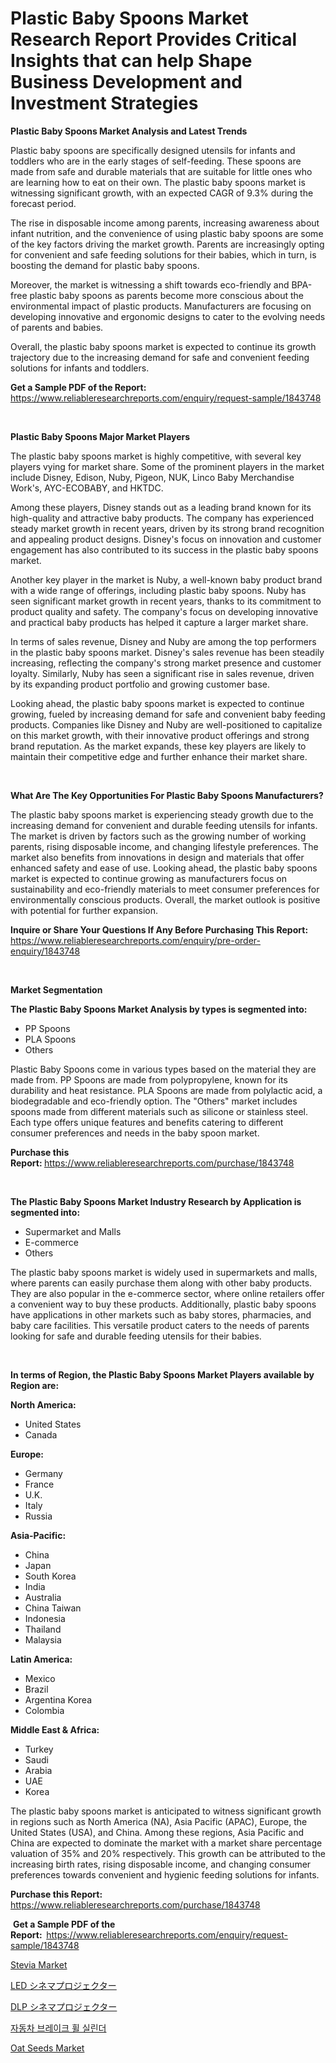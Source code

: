 <p><h1>Plastic Baby Spoons Market Research Report Provides Critical Insights that can help Shape Business Development and Investment Strategies</h1></p><p><strong>Plastic Baby Spoons Market Analysis and Latest Trends</strong></p>
<p><p>Plastic baby spoons are specifically designed utensils for infants and toddlers who are in the early stages of self-feeding. These spoons are made from safe and durable materials that are suitable for little ones who are learning how to eat on their own. The plastic baby spoons market is witnessing significant growth, with an expected CAGR of 9.3% during the forecast period.</p><p>The rise in disposable income among parents, increasing awareness about infant nutrition, and the convenience of using plastic baby spoons are some of the key factors driving the market growth. Parents are increasingly opting for convenient and safe feeding solutions for their babies, which in turn, is boosting the demand for plastic baby spoons.</p><p>Moreover, the market is witnessing a shift towards eco-friendly and BPA-free plastic baby spoons as parents become more conscious about the environmental impact of plastic products. Manufacturers are focusing on developing innovative and ergonomic designs to cater to the evolving needs of parents and babies.</p><p>Overall, the plastic baby spoons market is expected to continue its growth trajectory due to the increasing demand for safe and convenient feeding solutions for infants and toddlers.</p></p>
<p><strong>Get a Sample PDF of the Report:&nbsp;</strong> <a href="https://www.reliableresearchreports.com/enquiry/request-sample/1843748">https://www.reliableresearchreports.com/enquiry/request-sample/1843748</a></p>
<p>&nbsp;</p>
<p><strong>Plastic Baby Spoons Major Market Players</strong></p>
<p><p>The plastic baby spoons market is highly competitive, with several key players vying for market share. Some of the prominent players in the market include Disney, Edison, Nuby, Pigeon, NUK, Linco Baby Merchandise Work's, AYC-ECOBABY, and HKTDC.</p><p>Among these players, Disney stands out as a leading brand known for its high-quality and attractive baby products. The company has experienced steady market growth in recent years, driven by its strong brand recognition and appealing product designs. Disney's focus on innovation and customer engagement has also contributed to its success in the plastic baby spoons market.</p><p>Another key player in the market is Nuby, a well-known baby product brand with a wide range of offerings, including plastic baby spoons. Nuby has seen significant market growth in recent years, thanks to its commitment to product quality and safety. The company's focus on developing innovative and practical baby products has helped it capture a larger market share.</p><p>In terms of sales revenue, Disney and Nuby are among the top performers in the plastic baby spoons market. Disney's sales revenue has been steadily increasing, reflecting the company's strong market presence and customer loyalty. Similarly, Nuby has seen a significant rise in sales revenue, driven by its expanding product portfolio and growing customer base.</p><p>Looking ahead, the plastic baby spoons market is expected to continue growing, fueled by increasing demand for safe and convenient baby feeding products. Companies like Disney and Nuby are well-positioned to capitalize on this market growth, with their innovative product offerings and strong brand reputation. As the market expands, these key players are likely to maintain their competitive edge and further enhance their market share.</p></p>
<p>&nbsp;</p>
<p><strong>What Are The Key Opportunities For Plastic Baby Spoons Manufacturers?</strong></p>
<p><p>The plastic baby spoons market is experiencing steady growth due to the increasing demand for convenient and durable feeding utensils for infants. The market is driven by factors such as the growing number of working parents, rising disposable income, and changing lifestyle preferences. The market also benefits from innovations in design and materials that offer enhanced safety and ease of use. Looking ahead, the plastic baby spoons market is expected to continue growing as manufacturers focus on sustainability and eco-friendly materials to meet consumer preferences for environmentally conscious products. Overall, the market outlook is positive with potential for further expansion.</p></p>
<p><strong>Inquire or Share Your Questions If Any Before Purchasing This Report:</strong> <a href="https://www.reliableresearchreports.com/enquiry/pre-order-enquiry/1843748">https://www.reliableresearchreports.com/enquiry/pre-order-enquiry/1843748</a></p>
<p>&nbsp;</p>
<p><strong>Market Segmentation</strong></p>
<p><strong>The Plastic Baby Spoons Market Analysis by types is segmented into:</strong></p>
<p><ul><li>PP Spoons</li><li>PLA Spoons</li><li>Others</li></ul></p>
<p><p>Plastic Baby Spoons come in various types based on the material they are made from. PP Spoons are made from polypropylene, known for its durability and heat resistance. PLA Spoons are made from polylactic acid, a biodegradable and eco-friendly option. The "Others" market includes spoons made from different materials such as silicone or stainless steel. Each type offers unique features and benefits catering to different consumer preferences and needs in the baby spoon market.</p></p>
<p><strong>Purchase this Report:&nbsp;</strong><a href="https://www.reliableresearchreports.com/purchase/1843748">https://www.reliableresearchreports.com/purchase/1843748</a></p>
<p>&nbsp;</p>
<p><strong>The Plastic Baby Spoons Market Industry Research by Application is segmented into:</strong></p>
<p><ul><li>Supermarket and Malls</li><li>E-commerce</li><li>Others</li></ul></p>
<p><p>The plastic baby spoons market is widely used in supermarkets and malls, where parents can easily purchase them along with other baby products. They are also popular in the e-commerce sector, where online retailers offer a convenient way to buy these products. Additionally, plastic baby spoons have applications in other markets such as baby stores, pharmacies, and baby care facilities. This versatile product caters to the needs of parents looking for safe and durable feeding utensils for their babies.</p></p>
<p>&nbsp;</p>
<p><strong>In terms of Region, the Plastic Baby Spoons Market Players available by Region are:</strong></p>
<p>
    <p> <strong> North America: </strong>
        <ul>
            <li>United States</li>
            <li>Canada</li>
        </ul>
        </p> 
    <p> <strong> Europe: </strong>
        <ul>
            <li>Germany</li>
            <li>France</li>
            <li>U.K.</li>
            <li>Italy</li>
            <li>Russia</li>
        </ul>
        </p> 
    <p> <strong> Asia-Pacific: </strong>
        <ul>
            <li>China</li>
            <li>Japan</li>
            <li>South Korea</li>
            <li>India</li>
            <li>Australia</li>
            <li>China Taiwan</li>
            <li>Indonesia</li>
            <li>Thailand</li>
            <li>Malaysia</li>
        </ul>
        </p> 
    <p> <strong> Latin America: </strong>
        <ul>
            <li>Mexico</li>
            <li>Brazil</li>
            <li>Argentina Korea</li>
            <li>Colombia</li>
        </ul>
        </p> 
    <p> <strong> Middle East & Africa: </strong>
        <ul>
            <li>Turkey</li>
            <li>Saudi</li>
            <li>Arabia</li>
            <li>UAE</li>
            <li>Korea</li>
        </ul>
    </p>
    </p>
<p><p>The plastic baby spoons market is anticipated to witness significant growth in regions such as North America (NA), Asia Pacific (APAC), Europe, the United States (USA), and China. Among these regions, Asia Pacific and China are expected to dominate the market with a market share percentage valuation of 35% and 20% respectively. This growth can be attributed to the increasing birth rates, rising disposable income, and changing consumer preferences towards convenient and hygienic feeding solutions for infants.</p></p>
<p><strong>Purchase this Report: </strong><a href="https://www.reliableresearchreports.com/purchase/1843748">https://www.reliableresearchreports.com/purchase/1843748</a></p>
<p>&nbsp;<strong>Get a Sample PDF of the Report:&nbsp;&nbsp;</strong><a href="https://www.reliableresearchreports.com/enquiry/request-sample/1843748">https://www.reliableresearchreports.com/enquiry/request-sample/1843748</a></p>
<p><strong></strong></p>
<p><p><a href="https://issuu.com/reportprime-2/docs/stevia-market-size-2030.pptx">Stevia Market</a></p><p><a href="https://github.com/hwbcz413288296/Market-Research-Report-List-1/blob/main/84830657907.md">LED シネマプロジェクター</a></p><p><a href="https://github.com/efcvopdgkdx128/Market-Research-Report-List-1/blob/main/83528037906.md">DLP シネマプロジェクター</a></p><p><a href="https://github.com/RichardLueilwitz787/Market-Research-Report-List-1/blob/main/41409747416.md">자동차 브레이크 휠 실린더</a></p><p><a href="https://issuu.com/reportprime-2/docs/oat-seeds-market-size-2030.pptx">Oat Seeds Market</a></p></p>